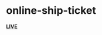 # online-ship-ticket

<a href="https://tareqjamil1234.github.io/online-ship-ticket/"><b>LIVE</b></a>
